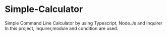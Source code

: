 # Simple-Calculator
Simple Command Line Calculator by using Typescript, Node.Js and Inquirer
In this project, inquirer,module and condition are used.
